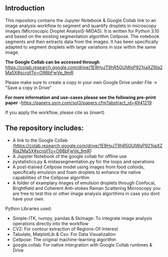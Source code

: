 **Introduction**
-

This repository contains the Jupyter Notebook & Google Collab link to an image analysis workflow to segment and quantify droplets in microscopy images (MIcroscopic Droplet AnalysiS-MIDAS). It is written for Python 3.10 and based on the existing segmentation algorithm Cellpose. The notebook segments and then extracts data from the images. It has been specifically adapted to segment droplets with large variations in size within the same image. 

**The Google Collab can be accessed through** https://colab.research.google.com/drive/1E9HyJT9hR5GUlWsP921ijaXZRIa2Ma5X#scrollTo=O98bFwVe_9mR

Please make sure to create a copy in your own Google Drive under File -> "Save a copy in Drive"

**For more information and use-cases please see the following pre-print paper** 
-https://papers.ssrn.com/sol3/papers.cfm?abstract_id=4941219

If you apply the workflow, please cite as (insert)


**The repository includes:**
-
- A link to the Google Collab (https://colab.research.google.com/drive/1E9HyJT9hR5GUlWsP921ijaXZRIa2Ma5X#scrollTo=O98bFwVe_9mR)
- A Jupyter Notebook of the google collab for offline use
- pystatistics.py & midassegmentation.py for the loops and operations
- A post-trained Cellpose model using images from food colloids, specifically emulsion and foam droplets to enhance the native capabilities of the Cellpose algorithm
- A folder of examplary images of emulsion droplets through Confocal, Brightfield and Coherent Anti-stokes Raman Scattering Microscopy you are free to test this or other image analysis algortihms in case you dont have your own.

Python Libraries used:

- Simple-ITK, numpy, pandas & Skimage: To integrate image analysis operations directly into the workflow
- CV2: For contour extraction of Regions-Of-Interest
- Tabulate, MatplotLib & Csv: For Data Visualization
- Cellpose: The original machine-learning algorithm
- google.collab: For native intergration with Google Collab runtimes & Drive

